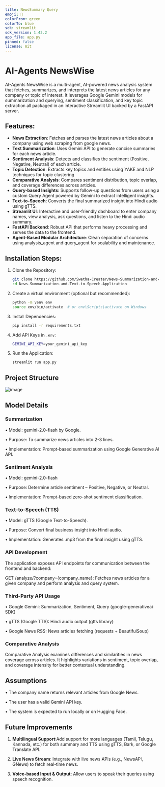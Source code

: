 ```yaml
---
title: NewsSummary Query
emoji: 🐢
colorFrom: green
colorTo: blue
sdk: streamlit
sdk_version: 1.43.2
app_file: app.py
pinned: false
license: mit
---
```


# **AI-Agents NewsWise**

AI-Agents NewsWise is a multi-agent, AI-powered news analysis system that fetches, summarizes, and interprets the latest news articles for any company or topic of interest. It leverages Google Gemini models for summarization and querying, sentiment classification, and key topic extraction all packaged in an interactive Streamlit UI backed by a FastAPI server.

## Features:

- **News Extraction**: Fetches and parses the latest news articles about a company using web scraping from google news.
- **Text Summarization**: Uses Gemini API to generate concise summaries for each news article.
- **Sentiment Analysis**: Detects and classifies the sentiment (Positive, Negative, Neutral) of each article.
- **Topic Detection**: Extracts key topics and entities using YAKE and NLP techniques for topic clustering.
- **Comparative Analysis**: Compares sentiment distribution, topic overlap, and coverage differences across articles.
- **Query-based Insights**: Supports follow-up questions from users using a custom Query Agent powered by Gemini to extract intelligent insights.
- **Text-to-Speech**: Converts the final summarized insight into Hindi audio using gTTS.
- **Streamlit UI**: Interactive and user-friendly dashboard to enter company names, view analysis, ask questions, and listen to the Hindi audio summary.
- **FastAPI Backend**: Robust API that performs heavy processing and serves the data to the frontend.
- **Agent-Based Modular Architecture**: Clean separation of concerns using analysis_agent and query_agent for scalability and maintenance.


## Installation Steps:

1. Clone the Repository:

   ```bash
   git clone https://github.com/Swetha-Creater/News-Summarization-and-Text-to-Speech-Application.git
   cd News-Summarization-and-Text-to-Speech-Application
   
2. Create a virtual environment (optional but recommended):
   ```bash
   python -m venv env
   source env/bin/activate  # or env\Scripts\activate on Windows
   
5. Install Dependencies:
    ```bash
   pip install -r requirements.txt
   
7. Add API Keys in `.env`:
   ```bash
   GEMINI_API_KEY=your_gemini_api_key
   
9. Run the Application:
    ```bash
   streamlit run app.py

## Project Structure

![image](https://github.com/user-attachments/assets/a1310c26-0e1f-48b8-91ad-9b9bfdb0c4c4)

   
## Model Details

### Summarization
• Model: gemini-2.0-flash by Google.

• Purpose: To summarize news articles into 2-3 lines.

• Implementation: Prompt-based summarization using Google Generative AI API.

### Sentiment Analysis

• Model: gemini-2.0-flash

• Purpose: Determine article sentiment – Positive, Negative, or Neutral.

• Implementation: Prompt-based zero-shot sentiment classification.

### Text-to-Speech (TTS)
• Model: gTTS (Google Text-to-Speech).

• Purpose: Convert final business insight into Hindi audio.

• Implementation: Generates .mp3 from the final insight using gTTS.

### API Development

The application exposes API endpoints for communication between the frontend and backend:

GET /analyze/?company={company_name}: Fetches news articles for a given company and perform analysis and query system.

### Third-Party API Usage
• Google Gemini: Summarization, Sentiment, Query (google-generativeai SDK)

• gTTS (Google TTS): Hindi audio output (gtts library)

• Google News RSS: News articles fetching (requests + BeautifulSoup)

 ### Comparative Analysis
 Comparative Analysis examines differences and similarities in news coverage across articles. It highlights variations in sentiment, topic overlap, and 
 coverage intensity for better contextual understanding.

## Assumptions

• The company name returns relevant articles from Google News.

• The user has a valid Gemini API key.

• The system is expected to run locally or on Hugging Face.

## Future Improvements

1. **Multilingual Support**:Add support for more languages (Tamil, Telugu, Kannada, etc.) for both summary and TTS using gTTS, Bark, or Google Translate API.

2. **Live News Stream**: Integrate with live news APIs (e.g., NewsAPI, GNews) to fetch real-time news.

3. **Voice-based Input & Output**: Allow users to speak their queries using speech recognition.


